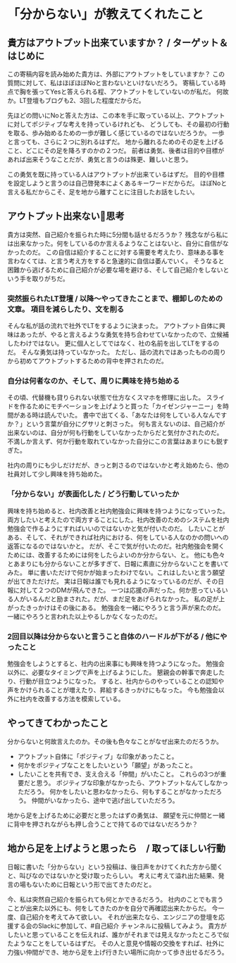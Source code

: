 # 「分からない」が教えてくれたこと

## 貴方はアウトプット出来ていますか？ / ターゲット＆はじめに
この寄稿内容を読み始めた貴方は、外部にアウトプットをしていますか？
この質問に対して、私はほぼほぼNoと言わないといけないだろう。
寄稿している時点で胸を張ってYesと答えられる程、アウトプットをしていないのが私だ。
何故か。LT登壇もブログも2、3回した程度だからだ。

先ほどの問いにNoと答えた方は、この本を手に取っている以上、アウトプットに対してポジティブな考えを持っているけれども、
どうしても、その最初の行動を取る、歩み始めるための一歩が難しく感じているのではないだろうか。
一歩と言っても、さらに２つに別れるはずだ。
地から離れるためのその足を上げること、どこにその足を降ろすのかの２つだ。
前者は勇気、後者は目的や目標があれば出来そうなことだが、勇気と言うのは殊更、難しいと思う。

この勇気を既に持っている人はアウトプットが出来ているはずだ。
目的や目標を設定しようと言うのは自己啓発本によくあるキーワードだからだ。
ほぼNoと言える私だからこそ、足を地から離すことに注目したお話をしたい。

## アウトプット出来ない思考
貴方は突然、自己紹介を振られた時に5分間も話せるだろうか？
残念ながら私には出来なかった。何をしているのか言えるようなことはないと、自分に自信がなかったのだ。
この自信は紹介することに対する需要を考えたり、意味ある事を言わなくては、と言う考え方をすると急速的に自信は萎んでいく。
そうなると困難から逃げるために自己紹介が必要な場を避ける、そして自己紹介をしないという手を取りがちだ。

### 突然振られたLT登壇 / 以降〜やってきたことまで、棚卸しのための文章。 項目を減らしたり、文を削る
そんな私が話の流れで社外でLTをするように決まった。
アウトプット自体に興味はあったが、やると言えるような勇気を持ち合わせていなかったので、立候補したわけではない。
更に個人としてではなく、社の名前を出してLTをするのだ。 そんな勇気は持っていなかった。
ただし、話の流れではあったものの周りから初めてアウトプットするための背中を押されたのだ。

### 自分は何者なのか、そして、周りに興味を持ち始める
その頃、代替機も貸りられない状態で仕方なくスマホを修理に出した。
スライドを作るためにモチベーションを上げようと買った「カイゼンジャーニー」を時間がある時は読んでいた。
書中で出てくる、「あなたは何をしている人なんですか？」という言葉が自分にグサリと刺さった。
何も言えないのは、自己紹介が出来ないのは、自分が何も行動をしていなかったからだと気付かされたのだ。
不満しか言えず、何か行動を取れていなかった自分にこの言葉はあまりにも鋭すぎた。

社内の周りにも少しだけだが、きっと刺さるのではないかと考え始めたら、他の社員対して少し興味を持ち始めた。

### 「分からない」が表面化した / どう行動していったか
興味を持ち始めると、社内改善と社内勉強会に興味を持つようになっていった。
両方したいと考えたので両方することにした。社内改善のためのシステムを社内勉強会で作るようにすればいいのではないかと気が付いたのだ。
したいことがある、そして、それができれば社内における、何をしている人なのかの問いへの返答になるのではないかと。
だが、そこで気が付いたのだ。社内勉強会を開くためには、改善するためには何をしたらよいのか分からない、と。
他にも色々とあまりにも分からないことが多すぎて、日報に素直に分からないことを書いてみた。
単に書いただけで何かが始まったわけでない。これはしたいと言う願望が出てきただけだ。
実は日報は誰でも見れるようになっているのだが、その日報に対して２つのDMが飛んできた。
一つは応援の声だった。何か思っているいる人がいるんだと励まされた。だが、まだ足をあげられなかった。
私の足が上がったきっかけはその後にある。
勉強会を一緒にやろうと言う声が来たのだ。一緒にやろうと言われた以上やるしかなくなったのだ。

### 2回目以降は分からないと言うこと自体のハードルが下がる / 他にやったこと
勉強会をしようとすると、社内の出来事にも興味を持つようになった。
勉強会以外に、必要なタイミングで声を上げるようにした。
懇親会の幹事で奔走したり、行動が目立つようになった。
すると、社内からのやっていることの認知や声をかけられることが増えたり、昇給するきっかけにもなった。
今も勉強会以外に社内を改善する方法を模索している。

## やってきてわかったこと
分からないと何故言えたのか。その後も色々なことがなぜ出来たのだろうか。
- アウトプット自体に「ポジティブ」な印象があったこと。
- 何かをポジティブなことをしたいという「願望」があったこと。
- したいことを共有でき、支え合える「仲間」がいたこと。
これらの3つが重要だと思う。
ポジティブな印象がなかったら、アウトプットなんてしなかっただろう。
何かをしたいと思わなかったら、何もすることがなかっただろう。
仲間がいなかったら、途中で逃げ出していただろう。

地から足を上げるために必要だと思ったはずの勇気は、
願望を元に仲間と一緒に背中を押されながらも押し合うことで持てるのではないだろうか？

## 地から足を上げようと思ったら　/ 取ってほしい行動
日報に書いた「分からない」という投稿は、後日声をかけてくれた方から聞くと、叫びなのではないかと受け取ったらしい。
考えに考えて溢れ出た結果、発言の場もないために日報という形で出てきたのだと。

今、私は突然自己紹介を振られても何とかできるだろう。
社内のことでも言うことが出来た以外にも、何をしてきたのかを自分で再確認出来たからだ。
今一度、自己紹介を考えてみて欲しい。
それが出来たなら、エンジニアの登壇を応援する会のSlackに参加して、#自己紹介 チャンネルに投稿してみよう。
貴方がしたいと思っていることを伝えれば、誰かがそれまでは見えなかったところで似たようなことをしているはずだ。
その人と意見や情報の交換をすれば、社外に力強い仲間ができ、地から足を上げ行きたい場所に向かって歩き出せるだろう。
